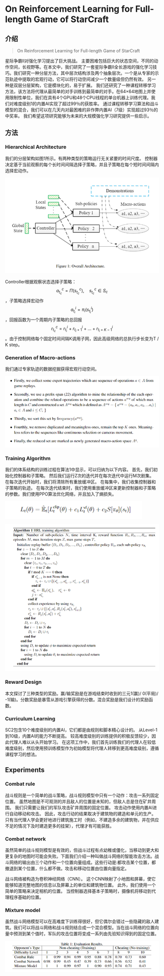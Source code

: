 # On Reinforcement Learning for Full-length Game of StarCraft

## 介绍

> On Reinforcement Learning for Full-length Game of StarCraft

星际争霸II对强化学习提出了巨大挑战。 主要困难包括巨大的状态空间，不同的动作空间，长视野等。在本文中，我们研究了一套星际争霸II全长游戏的强化学习技巧。我们研究一种分层方法，其中层次结构涉及两个抽象层次。一个是从专家的示范轨迹中提取的宏观行动，它可以将行动空间减少一个数量级但仍然有效。 另一种是双层分层架构，它是模块化的，易于扩展。 我们还研究了一种课程转移学习方法，该方法将代理从最简单的对手训练到最简单的对手。在64×64地图上并使用限制性单位，我们在具有4个GPU和48个CPU线程的单台机器上训练代理。我们对难度级别1的内置AI实现了超过99％的获胜率。 通过课程转移学习算法和战斗模型的混合，我们可以在几天内对最困难的非作弊内置AI（7级）实现超过93％的中奖率。 我们希望这项研究能够为未来的大规模强化学习研究提供一些启示。

## 方法

### Hierarchical Architecture

我们的分层架构如图1所示。有两种类型的策略运行无关紧要的时间尺度。 控制器决定基于当前观察的每个长时间间隔选择子策略，并且子策略在每个短时间间隔内选择宏动作。

![](../../.gitbook/assets/image%20%28133%29.png)

Controller根据观察状态选择子策略： $$a_{t_{c}}^{c}=\Pi\left(s_{t_{c}}^{c}\right), \quad s_{t_{c}}^{c} \in S_{c}$$ ，子策略选择宏动作 $$a_{t_{i}}^{i}=\pi_{i}\left(s_{t_{i}}^{i}\right)$$ ，回报函数为一个周期内子策略的总回报 $$r_{t_{c}}^{c}=r_{t_{i}}^{i}+r_{t_{i}+1}^{i}+\ldots+r_{t_{i}+K-1}^{i}$$ 。由于控制网络每个固定时间间隔K调用子网，因此高级网络的总执行步长变为T / K step。

### Generation of Macro-actions

我们通过专家轨迹的数据挖掘获得宏观行动空间。

![](../../.gitbook/assets/image%20%28141%29.png)

### Training Algorithm

我们的体系结构的训练过程在算法1中显示，可以归纳为以下内容。 首先，我们初始化控制器和子策略。 然后我们运行Z次的迭代并在每次迭代中运行M次剧集。 在每次迭代开始时，我们将清除所有重放缓冲区。 在每集中，我们收集控制器和子策略的轨迹。 在每次迭代结束时，我们使用重放缓冲区来更新控制器和子策略的参数。我们使用PPO算法优化网络，并且加入了熵损失。

![](../../.gitbook/assets/image%20%2862%29.png)

![](../../.gitbook/assets/image%20%2860%29.png)

### Reward Design

本文探讨了三种类型的奖励。赢/输奖励是在游戏结束时收到的三元1\(赢\)/ 0\(平局\)/ -1\(输\)。分数奖励是暴雪从游戏引擎获得的分数。混合奖励是我们设计的奖励函数。

### Curriculum Learning

SC2包含10个难度级别的内置AI，它们都是由规则和脚本精心设计的。 从Level-1到10级，内置AI的能力不断提高。 较高难度级别的训练提供的积极反馈较少，因此代理人难以从头开始学习。 在这项工作中，我们首先训练我们的代理人在较低难度级别，然后使用预训练模型作为初始模型将代理人转移到更高难度级别，遵循课程学习的想法。

## Experiments

### Combat rule

战斗规则是一个简单的战斗策略，战斗规则模型中只有一个动作：攻击一系列固定位置。 虽然地图是不可观测的并且敌人的位置是未知的，但敌人总是住在矿井周围。 我们只需要让我们的军队攻击矿井周围的固定位置。 攻击动作使用内置AI进行自动移动和攻击。 因此，攻击行动的结果取决于建筑物的建造和单元的生产。 只有当代理人学会更好地进行建筑施工时（例如，不建造多余的建筑物，并在供应不足的情况下及时建造更多的挂架），代理才有可能获胜。

### Combat network

虽然简单的战斗规则模型是有效的，但战斗过程有点幼稚或僵化，当移动到更大和更复杂的地图时可能会失败。下面我们介绍一种叫做战斗网络的智能攻击方法。战斗网络的输出由三个动作和一个位置向量组成。这些行动是:都攻击某个位置，都撤退到某个位置，什么都不做。攻击和移动位置由位置向量指定。

战斗网络被构造为卷积神经网络（CNN）。 这个CNN映射了小地图和屏幕，使它能够知道完整地图的信息以及屏幕上的单位和建筑物位置。 此外，我们使用一个简单的策略来决定相机的位置。 当控制器选择基本子策略时，摄像机将移动到代理程序基础的位置。

### Mixture model

虽然战斗网络模型可以在高难度下训练得很好，但它偶尔会错过一些隐藏的敌人建筑。我们可以将战斗网络和战斗规则结合成一个混合模型。当在战斗网络的位置向量中预测到某个值时，军队的攻击位置将变成一系列由先验知识得到的固定位置。

![](../../.gitbook/assets/image%20%28127%29.png)





